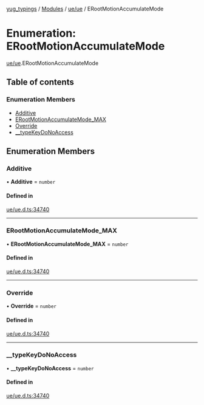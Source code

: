 [yug_typings](../README.md) / [Modules](../modules.md) / [ue/ue](../modules/ue_ue.md) / ERootMotionAccumulateMode

# Enumeration: ERootMotionAccumulateMode

[ue/ue](../modules/ue_ue.md).ERootMotionAccumulateMode

## Table of contents

### Enumeration Members

- [Additive](ue_ue.ERootMotionAccumulateMode.md#additive)
- [ERootMotionAccumulateMode\_MAX](ue_ue.ERootMotionAccumulateMode.md#erootmotionaccumulatemode_max)
- [Override](ue_ue.ERootMotionAccumulateMode.md#override)
- [\_\_typeKeyDoNoAccess](ue_ue.ERootMotionAccumulateMode.md#__typekeydonoaccess)

## Enumeration Members

### Additive

• **Additive** = `number`

#### Defined in

[ue/ue.d.ts:34740](https://github.com/YugMetaverse/yug_typings/blob/25cad34/ue/ue.d.ts#L34740)

___

### ERootMotionAccumulateMode\_MAX

• **ERootMotionAccumulateMode\_MAX** = `number`

#### Defined in

[ue/ue.d.ts:34740](https://github.com/YugMetaverse/yug_typings/blob/25cad34/ue/ue.d.ts#L34740)

___

### Override

• **Override** = `number`

#### Defined in

[ue/ue.d.ts:34740](https://github.com/YugMetaverse/yug_typings/blob/25cad34/ue/ue.d.ts#L34740)

___

### \_\_typeKeyDoNoAccess

• **\_\_typeKeyDoNoAccess** = `number`

#### Defined in

[ue/ue.d.ts:34740](https://github.com/YugMetaverse/yug_typings/blob/25cad34/ue/ue.d.ts#L34740)
